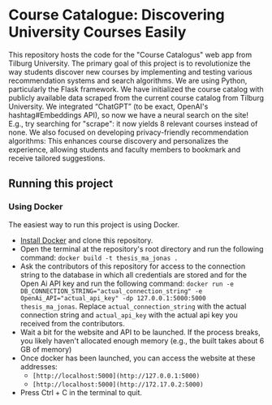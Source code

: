 # Course Catalogue: Discovering University Courses Easily
This repository hosts the code for the "Course Catalogus" web app from Tilburg University. The primary goal of this project is to revolutionize the way students discover new courses by implementing and testing various recommendation systems and search algorithms. We are using Python, particularly the Flask framework. We have initialized the course catalog with publicly available data scraped from the current course catalog from Tilburg University. We integrated “ChatGPT” (to be exact, OpenAI's hashtag#Embeddings API), so now we have a neural search on the site! E.g., try searching for "scrape": it now yields 8 relevant courses instead of none. We also focused on developing privacy-friendly recommendation algorithms: This enhances course discovery and personalizes the experience, allowing students and faculty members to bookmark and receive tailored suggestions.


## Running this project

### Using Docker

The easiest way to run this project is using Docker.

- [Install Docker](docs/install_docker.md) and clone this repository.
- Open the terminal at the repository's root directory and run the following command: `docker build -t thesis_ma_jonas .`
- Ask the contributors of this repository for access to the connection string to the database in which all credentials are stored and for the Open Ai API key and run the following command: `docker run -e DB_CONNECTION_STRING="actual_connection_string" -e OpenAi_API="actual_api_key" -dp 127.0.0.1:5000:5000 thesis_ma_jonas`. Replace `actual_connection_string` with the actual connection string and `actual_api_key` with the actual api key you received from the contributors.
- Wait a bit for the website and API to be launched. If the process breaks, you likely haven't allocated enough memory (e.g., the built takes about 6 GB of memory)
- Once docker has been launched, you can access the website at these addresses:
    - `[http://localhost:5000](http://127.0.0.1:5000)`
    - `[http://localhost:5000](http://172.17.0.2:5000)`
- Press Ctrl + C in the terminal to quit.
